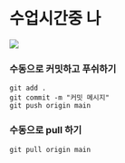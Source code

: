 # 수업시간중 나
<div>
  <img src="https://github.com/user-attachments/assets/0ecb7e54-565c-4fc8-b82c-7d97b1d510d4" />
</div>

<div>
  <h3>수동으로 커밋하고 푸쉬하기</h3>
  <pre><code>git add .
git commit -m "커밋 메시지"
git push origin main</code></pre>
</div>

<div>
  <h3>수동으로 pull 하기</h3>
  <pre><code>git pull origin main</code></pre>
</div>

